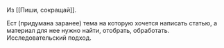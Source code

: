Из [[Пиши, сокращай]].

Ест (придумана заранее) тема на которую хочется написать статью, а материал для нее нужно найти, отобрать, обработать. Исследовательский подход.